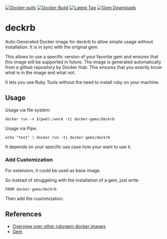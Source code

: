 [![Docker pulls](https://img.shields.io/docker/pulls/rubygem/deckrb.svg)](https://hub.docker.com/r/rubygem/deckrb/)
[![Docker Build](https://img.shields.io/docker/automated/rubygem/deckrb.svg)](https://hub.docker.com/r/rubygem/deckrb/)
[![Latest Tag](https://img.shields.io/github/tag/docker-rubygem/deckrb.svg)](https://hub.docker.com/r/rubygem/deckrb/)
[![Gem Downloads](https://img.shields.io/gem/dt/deckrb.svg)](https://rubygems.org/gems/deckrb/)
# deckrb

Auto-Generated Docker image for deckrb to allow simple usage without installation.
It is in sync with the original gem.

This allows to use a specific version of your favorite gem and ensures that this image will be supported in future.
The image is generated automatically from a github repository by Docker Hub.
This ensures that you exactly know what is in the image and what not.

It lets you use Ruby Tools without the need to install ruby on your machine.

## Usage

Usage via file system:

`docker run -v $(pwd):/work -ti docker-gems/deckrb`

Usage via Pipe:

`echo "test" | docker run -ti docker-gems/deckrb`

It depends on your specific use case how your want to use it.

### Add Customization

For extension, it could be used as base image.

So instead of struggeling with the installation of a gem, just write

`FROM docker-gems/deckrb`

Then add the customization.

## References

 - [Overview over other rubygem docker images](https://github.com/thinkbot/docker-rubygem)
 - [Gem](https://rubygems.org/gems/deckrb/)
